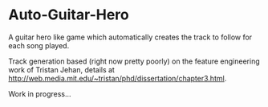 Auto-Guitar-Hero
================

A guitar hero like game which automatically creates the track to follow for each song played.

Track generation based (right now pretty poorly) on the feature engineering work of Tristan Jehan, details at http://web.media.mit.edu/~tristan/phd/dissertation/chapter3.html.

Work in progress...
